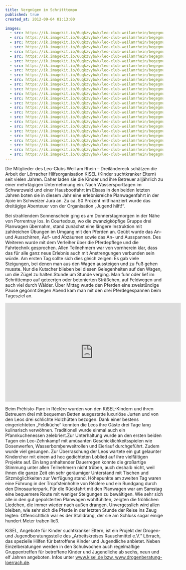 ```yaml
---
title: Vergnügen im Schritttempo
published: true
created_at: 2012-09-04 01:13:00

images:
  - src: https://ik.imagekit.io/6uqkzvybwk/leo-club-weilamrhein/begegnungen/10-03.jpg
  - src: https://ik.imagekit.io/6uqkzvybwk/leo-club-weilamrhein/begegnungen/10-01.jpg
  - src: https://ik.imagekit.io/6uqkzvybwk/leo-club-weilamrhein/begegnungen/10-02.jpg
  - src: https://ik.imagekit.io/6uqkzvybwk/leo-club-weilamrhein/begegnungen/10-04.jpg
  - src: https://ik.imagekit.io/6uqkzvybwk/leo-club-weilamrhein/begegnungen/10-05.jpg
  - src: https://ik.imagekit.io/6uqkzvybwk/leo-club-weilamrhein/begegnungen/10-06.jpg
  - src: https://ik.imagekit.io/6uqkzvybwk/leo-club-weilamrhein/begegnungen/10-07.jpg
  - src: https://ik.imagekit.io/6uqkzvybwk/leo-club-weilamrhein/begegnungen/10-08.jpg
  - src: https://ik.imagekit.io/6uqkzvybwk/leo-club-weilamrhein/begegnungen/10-09.jpg
  - src: https://ik.imagekit.io/6uqkzvybwk/leo-club-weilamrhein/begegnungen/10-8.jpg
  - src: https://ik.imagekit.io/6uqkzvybwk/leo-club-weilamrhein/begegnungen/10-10.jpg
  - src: https://ik.imagekit.io/6uqkzvybwk/leo-club-weilamrhein/begegnungen/10-11.jpg
  - src: https://ik.imagekit.io/6uqkzvybwk/leo-club-weilamrhein/begegnungen/10-12.jpg
  - src: https://ik.imagekit.io/6uqkzvybwk/leo-club-weilamrhein/begegnungen/10-13.jpg
  - src: https://ik.imagekit.io/6uqkzvybwk/leo-club-weilamrhein/begegnungen/10-14.jpg
  - src: https://ik.imagekit.io/6uqkzvybwk/leo-club-weilamrhein/begegnungen/10-15.jpg
  - src: https://ik.imagekit.io/6uqkzvybwk/leo-club-weilamrhein/begegnungen/10-16.jpg
  - src: https://ik.imagekit.io/6uqkzvybwk/leo-club-weilamrhein/begegnungen/10-17.jpg
  - src: https://ik.imagekit.io/6uqkzvybwk/leo-club-weilamrhein/begegnungen/10-18.jpg
  - src: https://ik.imagekit.io/6uqkzvybwk/leo-club-weilamrhein/begegnungen/10-19.jpg
  - src: https://ik.imagekit.io/6uqkzvybwk/leo-club-weilamrhein/begegnungen/10-20.jpg
  - src: https://ik.imagekit.io/6uqkzvybwk/leo-club-weilamrhein/begegnungen/10-21.jpg
  - src: https://ik.imagekit.io/6uqkzvybwk/leo-club-weilamrhein/begegnungen/10-22.jpg
  - src: https://ik.imagekit.io/6uqkzvybwk/leo-club-weilamrhein/begegnungen/10-23.jpg
  - src: https://ik.imagekit.io/6uqkzvybwk/leo-club-weilamrhein/begegnungen/10-24.jpg
  - src: https://ik.imagekit.io/6uqkzvybwk/leo-club-weilamrhein/begegnungen/10-25.jpg
  - src: https://ik.imagekit.io/6uqkzvybwk/leo-club-weilamrhein/begegnungen/10-26.jpg
---
```


Die Mitglieder des Leo-Clubs Weil am Rhein – Dreiländereck schätzen die Arbeit der Lörracher Hilfsorganisation KiSEL (Kinder suchtkranker Eltern) seit vielen Jahren. Daher laden sie die Kinder und ihre Betreuer alljährlich zu einer mehrtägigen Unternehmung ein. Nach Wassersporttagen im Schwarzwald und einer Hausbootfahrt im Elsass in den beiden letzten Jahren boten sie in diesem Jahr eine erlebnisreiche Planwagenfahrt in der Ajoie im Schweizer Jura an. Zu ca. 50 Prozent mitfinanziert wurde das dreitägige Abenteuer von der Organisation „Jugend hilft!“.

Bei strahlendem Sonnenschein ging es am Donnerstagmorgen in der Nähe von Porrentruy los. In Courtedoux, wo die zwanzigköpfige Gruppe drei Planwagen übernahm, stand zunächst eine längere Instruktion mit zahlreichen Übungen im Umgang mit den Pferden an. Geübt wurde das An- und Ausschirren, Auf- und Abzäumen sowie das An- und Ausspannen. Des Weiteren wurde mit dem Verleiher über die Pferdepflege und die Fahrtechnik gesprochen. Allen Teilnehmern war von vornherein klar, dass das für alle ganz neue Erlebnis auch mit Anstrengungen verbunden sein würde. Am ersten Tag sollte sich dies gleich zeigen: Es gab viele Steigungen, bei denen man aus den Wagen aussteigen und zu Fuß gehen musste. Nur die Kutscher blieben bei diesen Gelegenheiten auf den Wagen, um die Zügel zu halten.Stunde um Stunde verging. Man fuhr oder lief im Schritttempo auf geteerten oder betonierten Sträßchen, auf Feldwegen und auch viel durch Wälder. Über Mittag wurde den Pferden eine zweistündige Pause gegönnt.Gegen Abend kam man mit den drei Pferdegespannen beim Tagesziel an.

<iframe
  width="560"
  height="315"
  src="https://www.youtube-nocookie.com/embed/rLfNQ1gIyJY"
  title="Video zur Planwagenfahrt"
  frameborder="0"
  allow="accelerometer; autoplay; clipboard-write; encrypted-media; gyroscope; picture-in-picture"
  allowfullscreen
></iframe>

Beim Préhisto-Parc in Réclère wurden von den KiSEL-Kindern und ihren Betreuern drei mit bequemen Betten ausgestatte luxuriöse Jurten und von den Leos drei schlichte Holzhütten bezogen. Dank einer bestens eingerichteten „Feldküche“ konnten die Leos ihre Gäste drei Tage lang kulinarisch verwöhnen. Traditionell wurde einmal auch ein Pfannkuchenessen zelebriert.Zur Unterhaltung wurde an den ersten beiden Tagen ein Leo-Zehnkampf mit amüsanten Geschicklichkeitsspielen wie Dosenwerfen, Wasserbombenweitrollen und Eierlauf durchgeführt. Zudem wurde viel gesungen. Zur Überraschung der Leos wartete ein gut gelaunter Kinderchor mit einem ad hoc gedichteten Loblied auf ihre vielfältigen Projekte auf. Ein lang anhaltender Dauerregen konnte die großartige Stimmung unter allen Teilnehmern nicht trüben, auch deshalb nicht, weil ihnen die ganze Zeit ein sehr geräumiger Unterstand mit Tischen und Sitzmöglichkeiten zur Verfügung stand. Höhepunkte am zweiten Tag waren eine Führung in der Tropfsteinhöhle von Réclère und ein Rundgang durch den Dinosaurierpark. Für die Rückfahrt mit den Planwagen war am Samstag eine bequemere Route mit weniger Steigungen zu bewältigen. Wie sehr sich alle in den gut gepolsterten Planwagen wohlfühlten, zeigten die fröhlichen Liedchen, die immer wieder nach außen drangen. Unvergesslich wird allen bleiben, wie sehr sich die Pferde in der letzten Stunde der Reise ins Zeug legten: Offensichtlich war es der Stalldrang, der sie am Schluss sogar einige hundert Meter traben ließ.

KiSEL, Angebote für Kinder suchtkranker Eltern, ist ein Projekt der Drogen- und Jugendberatungsstelle des „Arbeitskreises Rauschmittel e.V.“ Lörrach, das spezielle Hilfen für betroffene Kinder und Jugendliche anbietet. Neben Einzelberatungen werden in den Schulwochen auch regelmäßige Gruppentreffen für betroffene Kinder und Jugendliche ab sechs, neun und elf Jahren angeboten. Infos unter www.kisel.de bzw. www.drogenberatung-loerrach.de.
